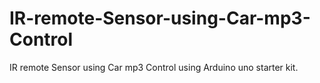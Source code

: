 # IR-remote-Sensor-using-Car-mp3-Control
IR remote Sensor using Car mp3 Control using Arduino uno starter kit. 
